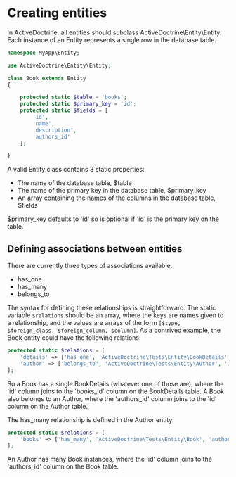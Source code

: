 # Creating entities

In ActiveDoctrine, all entities should subclass
ActiveDoctrine\Entity\Entity. Each instance of an Entity represents a
single row in the database table.

```php
namespace MyApp\Entity;

use ActiveDoctrine\Entity\Entity;

class Book extends Entity
{

    protected static $table = 'books';
    protected static $primary_key = 'id';
    protected static $fields = [
        'id',
        'name',
        'description',
        'authors_id'
    ];

}
```

A valid Entity class contains 3 static properties:

* The name of the database table, $table
* The name of the primary key in the database table, $primary_key
* An array containing the names of the columns in the database table, $fields

$primary_key defaults to 'id' so is optional if 'id' is the primary
key on the table.

## Defining associations between entities

There are currently three types of associations available:

* has_one
* has_many
* belongs_to

The syntax for defining these relationships is straightforward. The
static variable `$relations` should be an array, where the keys are
names given to a relationship, and the values are arrays of the form
`[$type, $foreign_class, $foreign_column, $column]`. As a contrived
example, the Book entity could have the following relations:

```php
protected static $relations = [
    'details' => ['has_one', 'ActiveDoctrine\Tests\Entity\BookDetails', 'books_id', 'id'],
    'author' => ['belongs_to', 'ActiveDoctrine\Tests\Entity\Author', 'id', 'authors_id']
];
```

So a Book has a single BookDetails (whatever one of those are), where
the 'id' column joins to the 'books_id' column on the BookDetails
table. A Book also belongs to an Author, where the 'authors_id' column
joins to the 'id' column on the Author table.

The has_many relationship is defined in the Author entity:

```php
protected static $relations = [
    'books' => ['has_many', 'ActiveDoctrine\Tests\Entity\Book', 'authors_id', 'id']
];
```

An Author has many Book instances, where the 'id' column joins to the
'authors_id' column on the Book table.
